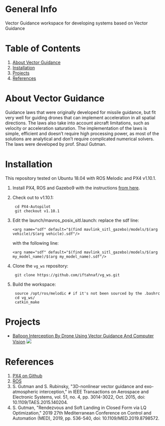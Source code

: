 # General Info

Vector Guidance workspace for developing systems based on Vector Guidance

# Table of Contents

1. [About Vector Guidance](#about-vector-guidance)
2. [Installation](#Installation)
3. [Projects](#projects)
4. [References](#references)

# About Vector Guidance

Guidance laws that were originally developed for missile guidance, but fit very well for guiding drones
that can implement acceleration in all spatial directions. The laws also take into account aircraft
limitations, such as velocity or acceleration saturation. The implementation of the laws is simple,
efficient and doesn’t require high processing power, as most of the solutions are analytical and don’t
require complicated numerical solvers. The laws were developed by prof. Shaul Gutman.

# Installation

This repository tested on Ubuntu 18.04 with ROS Melodic and PX4 v1.10.1. 

1. Install PX4, ROS and Gazebo9 with the instructions [from here](https://docs.px4.io/master/en/simulation/ros_interface.html).

2. Check out to v1.10.1:

        cd PX4-Autopilot
        git checkout v1.10.1

3. Edit the launch/mavros_posix_sitl.launch: replace the sdf line:

    `<arg name="sdf" default="$(find mavlink_sitl_gazebo)/models/$(arg vehicle)/$(arg vehicle).sdf"/>`

    with the following line:

    `<arg name="sdf" default="$(find mavlink_sitl_gazebo)/models/$(arg my_model_name)/$(arg my_model_name).sdf"/>`

4. Clone the `vg_ws` repository:

        git clone https://github.com/iftahnaf/vg_ws.git

5. Build the workspace:

        source /opt/ros/melodic # if it's not been sourced by the .bashrc
        cd vg_ws/
        catkin_make

# Projects

* [Balloon Interception By Drone Using Vector Guidance And Computer Vision](https://www.docdroid.net/jnIfP9l/final-project-poster-pdf)
  ![](https://user-images.githubusercontent.com/58637596/171797917-5016a917-92ec-4654-b567-7cedb8fde8d1.png)


# References
1. [PX4 on Github](https://github.com/PX4/PX4-Autopilot)
2. [ROS](https://www.ros.org/)
3. S. Gutman and S. Rubinsky, "3D-nonlinear vector guidance and exo-atmospheric interception," in IEEE Transactions on Aerospace and Electronic Systems, vol. 51, no. 4, pp. 3014-3022, Oct. 2015, doi: 10.1109/TAES.2015.140204.
4. S. Gutman, "Rendezvous and Soft Landing in Closed Form via LQ Optimization," 2019 27th Mediterranean Conference on Control and Automation (MED), 2019, pp. 536-540, doi: 10.1109/MED.2019.8798572.
